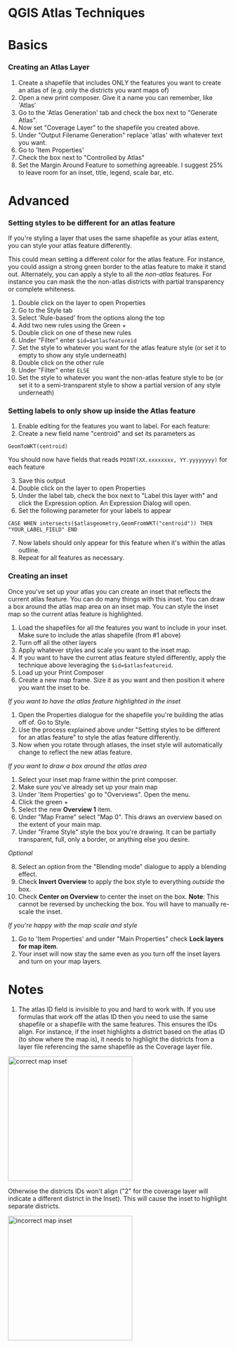 QGIS Atlas Techniques
======================

# Basics

### Creating an Atlas Layer

1. Create a shapefile that includes ONLY the features you want to create an atlas of (e.g. only the districts you want maps of)
2. Open a new print composer. Give it a name you can remember, like 'Atlas'
3. Go to the 'Atlas Generation' tab and check the box next to "Generate Atlas".
4. Now set "Coverage Layer" to the shapefile you created above.
5. Under "Output Filename Generation" replace 'atlas' with whatever text you want.
6. Go to 'Item Properties'
7. Check the box next to "Controlled by Atlas"
8. Set the Margin Around Feature to something agreeable. I suggest 25% to leave room for an inset, title, legend, scale bar, etc.

# Advanced

### Setting styles to be different for an atlas feature

If you're styling a layer that uses the same shapefile as your atlas extent, you can style your atlas feature differently. 

This could mean setting a different color for the atlas feature. For instance, you could assign a strong green border to the atlas feature to make it stand out. Alternately, you can apply a style to all the *non-atlas* features. For instance you can mask the the non-atlas districts with partial transparency or complete whiteness.

1. Double click on the layer to open Properties
2. Go to the Style tab
3. Select 'Rule-based' from the options along the top
4. Add two new rules using the Green +
5. Double click on one of these new rules
6. Under "Filter" enter ```$id=$atlasfeatureid```
7. Set the style to whatever you want for the atlas feature style (or set it to empty to show any style underneath)
8. Double click on the other rule
9. Under "Filter" enter ```ELSE```
10. Set the style to whatever you want the non-atlas feature style to be (or set it to a semi-transparent style to show a partial version of any style underneath)

### Setting labels to only show up inside the Atlas feature

1. Enable editing for the features you want to label. For each feature:
2. Create a new field name "centroid" and set its parameters as

```
GeomToWKT(centroid)
```

You should now have fields that reads ```POINT(XX.xxxxxxxx, YY.yyyyyyyy)``` for each feature

3. Save this output
4. Double click on the layer to open Properties
5. Under the label tab, check the box next to "Label this layer with" and click the Expression option. An Expression Dialog will open.
6. Set the following parameter for your labels to appear

```
CASE WHEN intersects($atlasgeometry,GeomFromWKT("centroid")) THEN "YOUR_LABEL_FIELD" END
```

7. Now labels should only appear for this feature when it's within the atlas outline. 
8. Repeat for all features as necessary.

### Creating an inset

Once you've set up your atlas you can create an inset that reflects the current atlas feature. 
You can do many things with this inset. You can draw a box around the atlas map area on an inset map. You can style the inset map so the current atlas feature is highlighted.

1. Load the shapefiles for all the features you want to include in your inset. Make sure to include the atlas shapefile (from #1 above)
2. Turn off all the other layers
3. Apply whatever styles and scale you want to the inset map.
4. If you want to have the current atlas feature styled differently, apply the technique above leveraging the ```$id=$atlasfeatureid```.
5. Load up your Print Composer
6. Create a new map frame. Size it as you want and then position it where you want the inset to be.

*If you want to have the atlas feature highlighted in the inset*

1. Open the Properties dialogue for the shapefile you're building the atlas off of. Go to Style.
2. Use the process explained above under "Setting styles to be different for an atlas feature" to style the atlas feature differently.
3. Now when you rotate through atlases, the inset style will automatically change to reflect the new atlas feature.

*If you want to draw a box around the atlas area*

1. Select your inset map frame within the print composer.
2. Make sure you've already set up your main map
3. Under 'Item Properties' go to "Overviews". Open the menu.
4. Click the green +
5. Select the new **Overview 1** item.
6. Under "Map Frame" select "Map 0". This draws an overview based on the extent of your main map.
7. Under "Frame Style" style the box you're drawing. It can be partially transparent, full, only a border, or anything else you desire.

*Optional*

8. Select an option from the "Blending mode" dialogue to apply a blending effect.
9. Check **Invert Overview** to apply the box style to everything *outside* the box.
10. Check **Center on Overview** to center the inset on the box. **Note**: This cannot be reversed by unchecking the box. You will have to manually re-scale the inset.

*If you're happy with the map scale and style*

1. Go to 'Item Properties' and under "Main Properties" check **Lock layers for map item**.
2. Your inset will now stay the same even as you turn off the inset layers and turn on your map layers.

# Notes

1. The atlas ID field is invisible to you and hard to work with. If you use formulas that work off the atlas ID then you need to use the same shapefile or a shapefile with the same features. This ensures the IDs align. For instance, if the inset highlights a district based on the atlas ID (to show where the map is), it needs to highlight the districts from a layer file referencing the same shapefile as the Coverage layer file. 

<img src="https://cloud.githubusercontent.com/assets/1583376/8830498/7dc3d4fe-306a-11e5-846f-a62e9151e722.jpg" alt="correct map inset" style="width:283px;"/>

Otherwise the districts IDs won't align ("2" for the coverage layer will indicate a different district in the Inset). This will cause the inset to highlight separate districts.

<img src="https://cloud.githubusercontent.com/assets/1583376/8830497/7dc366c2-306a-11e5-83bf-9ba4dbb572cf.jpg" alt="incorrect map inset" style="width:283px;"/>
